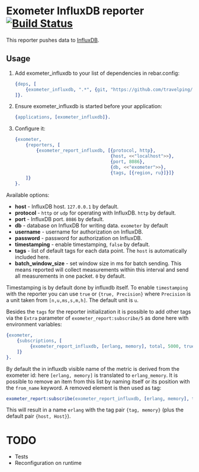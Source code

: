 # Exometer InfluxDB reporter [![Build Status](https://travis-ci.org/travelping/exometer_influxdb.svg)](https://travis-ci.org/travelping/exometer_influxdb)

This reporter pushes data to [InfluxDB](https://influxdb.com/index.html).

## Usage

1. Add exometer_influxdb to your list of dependencies in rebar.config:

    ```erlang
    {deps, [
        {exometer_influxdb, ".*", {git, "https://github.com/travelping/exometer_influxdb.git", "master"}}
    ]}.
    ```

2. Ensure exometer_influxdb is started before your application:

    ```erlang
    {applications, [exometer_influxdb]}.
    ```

3. Configure it:

    ```erlang
    {exometer, 
        {reporters, [
            {exometer_report_influxdb, [{protocol, http}, 
                                        {host, <<"localhost">>},
                                        {port, 8086},
                                        {db, <<"exometer">>},
                                        {tags, [{region, ru}]}]}
        ]}
    }.
    ```

Available options:

* __host__ - InfluxDB host. `127.0.0.1` by default.
* __protocol__ - `http` or `udp` for operating with InfluxDB. `http` by default.
* __port__ - InfluxDB port. `8086` by default.
* __db__ - database on InfluxDB for writing data. `exometer` by default
* __username__ - username for authorization on InfluxDB.
* __password__ - password for authorization on InfluxDB.
* __timestamping__ - enable timestamping, `false` by default.
* __tags__ - list of default tags for each data point. The `host` is automatically included here. 
* __batch_window_size__ - set window size in ms for batch sending. This means reported will collect measurements within this interval and send all measurements in one packet. `0` by default. 

Timestamping is by default done by influxdb itself. To enable `timestamping` with the reporter you can use `true` or `{true, Precision}` where `Precision` is a unit taken from `[n,u,ms,s,m,h]`. The default unit is `u`.

Besides the `tags` for the reporter initialization it is possible to add other tags via the `Extra` parameter of `exometer_report:subscribe/5` as done here with environment variables:

```erlang
{exometer, 
    {subscriptions, [
         {exometer_report_influxdb, [erlang, memory], total, 5000, true, [{tag, <<"value">>}]},
    ]}
}.
```

By default the in influxdb visible name of the metric is derived from the exometer id: here `[erlang, memory]` is translated to `erlang_memory`. It is possible to remove an item from this list by naming itself or its position with the `from_name` keyword. A removed element is then used as tag:

```erlang
exometer_report:subscribe(exometer_report_influxdb, [erlang, memory], total, 5000, true, [{tag, {from_name, 2}}]).
```

This will result in a name `erlang` with the tag pair `{tag, memory}` (plus the default pair `{host, Host}`).

# TODO

* Tests 
* Reconfiguration on runtime
